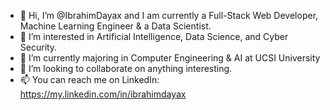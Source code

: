 - 👋 Hi, I’m @IbrahimDayax and I am currently a Full-Stack Web Developer, Machine Learning Engineer & a Data Scientist.
- 👀 I’m interested in Artificial Intelligence, Data Science, and Cyber Security.
- 🌱 I’m currently majoring in Computer Engineering & AI at UCSI University
- 💞️ I’m looking to collaborate on anything interesting.
- 📫 You can reach me on LinkedIn: https://my.linkedin.com/in/ibrahimdayax

<!---
IbrahimDayax/IbrahimDayax is a ✨ special ✨ repository because its `README.md` (this file) appears on your GitHub profile.
You can click the Preview link to take a look at your changes.
--->
